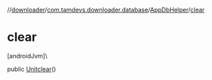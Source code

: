 //[downloader](../../../index.md)/[com.tamdevs.downloader.database](../index.md)/[AppDbHelper](index.md)/[clear](clear.md)

# clear

[androidJvm]\

public [Unit](https://kotlinlang.org/api/latest/jvm/stdlib/kotlin/-unit/index.html)[clear](clear.md)()
